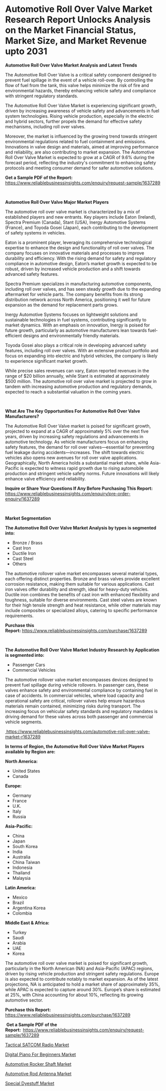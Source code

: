<p><h1>Automotive Roll Over Valve Market Research Report Unlocks Analysis on the Market Financial Status, Market Size, and Market Revenue upto 2031</h1></p><p><strong>Automotive Roll Over Valve Market Analysis and Latest Trends</strong></p>
<p><p>The Automotive Roll Over Valve is a critical safety component designed to prevent fuel spillage in the event of a vehicle roll-over. By controlling the flow of fuel from the tank, this valve helps minimize the risk of fire and environmental hazards, thereby enhancing vehicle safety and compliance with stringent regulatory standards. </p><p>The Automotive Roll Over Valve Market is experiencing significant growth, driven by increasing awareness of vehicle safety and advancements in fuel system technologies. Rising vehicle production, especially in the electric and hybrid sectors, further propels the demand for effective safety mechanisms, including roll over valves. </p><p>Moreover, the market is influenced by the growing trend towards stringent environmental regulations related to fuel containment and emissions. Innovations in valve design and materials, aimed at improving performance and reliability, are also contributing to market expansion. The Automotive Roll Over Valve Market is expected to grow at a CAGR of 9.6% during the forecast period, reflecting the industry's commitment to enhancing safety protocols and meeting consumer demand for safer automotive solutions.</p></p>
<p><strong>Get a Sample PDF of the Report:&nbsp;</strong> <a href="https://www.reliablebusinessinsights.com/enquiry/request-sample/1637289">https://www.reliablebusinessinsights.com/enquiry/request-sample/1637289</a></p>
<p>&nbsp;</p>
<p><strong>Automotive Roll Over Valve Major Market Players</strong></p>
<p><p>The automotive roll over valve market is characterized by a mix of established players and new entrants. Key players include Eaton (Ireland), Spectra Premium (Canada), Stant (USA), Inergy Automotive Systems (France), and Toyoda Gosei (Japan), each contributing to the development of safety systems in vehicles.</p><p>Eaton is a prominent player, leveraging its comprehensive technological expertise to enhance the design and functionality of roll over valves. The company focuses on innovative materials and processes to improve durability and efficiency. With the rising demand for safety and regulatory compliance in automotive design, Eaton’s market growth is expected to be robust, driven by increased vehicle production and a shift towards advanced safety features.</p><p>Spectra Premium specializes in manufacturing automotive components, including roll over valves, and has seen steady growth due to the expanding aftermarket for vehicle parts. The company benefits from its strong distribution network across North America, positioning it well for future expansion as the demand for replacement parts grows.</p><p>Inergy Automotive Systems focuses on lightweight solutions and sustainable technologies in fuel systems, contributing significantly to market dynamics. With an emphasis on innovation, Inergy is poised for future growth, particularly as automotive manufacturers lean towards fuel-efficient designs and environmentally friendly materials.</p><p>Toyoda Gosei also plays a critical role in developing advanced safety features, including roll over valves. With an extensive product portfolio and focus on expanding into electric and hybrid vehicles, the company is likely to experience significant market growth.</p><p>While precise sales revenues can vary, Eaton reported revenues in the range of $20 billion annually, while Stant is estimated at approximately $500 million. The automotive roll over valve market is projected to grow in tandem with increasing automotive production and regulatory demands, expected to reach a substantial valuation in the coming years.</p></p>
<p>&nbsp;</p>
<p><strong>What Are The Key Opportunities For Automotive Roll Over Valve Manufacturers?</strong></p>
<p><p>The Automotive Roll Over Valve market is poised for significant growth, projected to expand at a CAGR of approximately 5% over the next five years, driven by increasing safety regulations and advancements in automotive technology. As vehicle manufacturers focus on enhancing safety features, the demand for roll over valves—essential for preventing fuel leakage during accidents—increases. The shift towards electric vehicles also opens new avenues for roll over valve applications. Geographically, North America holds a substantial market share, while Asia-Pacific is expected to witness rapid growth due to rising automobile production and stringent vehicle safety norms. Future innovations will likely enhance valve efficiency and reliability.</p></p>
<p><strong>Inquire or Share Your Questions If Any Before Purchasing This Report:</strong> <a href="https://www.reliablebusinessinsights.com/enquiry/pre-order-enquiry/1637289">https://www.reliablebusinessinsights.com/enquiry/pre-order-enquiry/1637289</a></p>
<p>&nbsp;</p>
<p><strong>Market Segmentation</strong></p>
<p><strong>The Automotive Roll Over Valve Market Analysis by types is segmented into:</strong></p>
<p><ul><li>Bronze / Brass</li><li>Cast Iron</li><li>Ductile Iron</li><li>Cast Steel</li><li>Others</li></ul></p>
<p><p>The automotive rollover valve market encompasses several material types, each offering distinct properties. Bronze and brass valves provide excellent corrosion resistance, making them suitable for various applications. Cast iron valves offer durability and strength, ideal for heavy-duty vehicles. Ductile iron combines the benefits of cast iron with enhanced flexibility and toughness, suitable for diverse environments. Cast steel valves are known for their high tensile strength and heat resistance, while other materials may include composites or specialized alloys, catering to specific performance requirements.</p></p>
<p><strong>Purchase this Report:&nbsp;</strong><a href="https://www.reliablebusinessinsights.com/purchase/1637289">https://www.reliablebusinessinsights.com/purchase/1637289</a></p>
<p>&nbsp;</p>
<p><strong>The Automotive Roll Over Valve Market Industry Research by Application is segmented into:</strong></p>
<p><ul><li>Passenger Cars</li><li>Commercial Vehicles</li></ul></p>
<p><p>The automotive rollover valve market encompasses devices designed to prevent fuel spillage during vehicle rollovers. In passenger cars, these valves enhance safety and environmental compliance by containing fuel in case of accidents. In commercial vehicles, where load capacity and operational safety are critical, rollover valves help ensure hazardous materials remain contained, minimizing risks during transport. The increasing focus on vehicular safety standards and regulatory mandates is driving demand for these valves across both passenger and commercial vehicle segments.</p></p>
<p><a href="https://www.reliablebusinessinsights.com/automotive-roll-over-valve-market-r1637289">&nbsp;https://www.reliablebusinessinsights.com/automotive-roll-over-valve-market-r1637289</a></p>
<p><strong>In terms of Region, the Automotive Roll Over Valve Market Players available by Region are:</strong></p>
<p>
    <p> <strong> North America: </strong>
        <ul>
            <li>United States</li>
            <li>Canada</li>
        </ul>
        </p> 
    <p> <strong> Europe: </strong>
        <ul>
            <li>Germany</li>
            <li>France</li>
            <li>U.K.</li>
            <li>Italy</li>
            <li>Russia</li>
        </ul>
        </p> 
    <p> <strong> Asia-Pacific: </strong>
        <ul>
            <li>China</li>
            <li>Japan</li>
            <li>South Korea</li>
            <li>India</li>
            <li>Australia</li>
            <li>China Taiwan</li>
            <li>Indonesia</li>
            <li>Thailand</li>
            <li>Malaysia</li>
        </ul>
        </p> 
    <p> <strong> Latin America: </strong>
        <ul>
            <li>Mexico</li>
            <li>Brazil</li>
            <li>Argentina Korea</li>
            <li>Colombia</li>
        </ul>
        </p> 
    <p> <strong> Middle East & Africa: </strong>
        <ul>
            <li>Turkey</li>
            <li>Saudi</li>
            <li>Arabia</li>
            <li>UAE</li>
            <li>Korea</li>
        </ul>
    </p>
    </p>
<p><p>The automotive roll over valve market is poised for significant growth, particularly in the North American (NA) and Asia-Pacific (APAC) regions, driven by rising vehicle production and stringent safety regulations. Europe is also expected to contribute notably to market expansion. As of the latest projections, NA is anticipated to hold a market share of approximately 35%, while APAC is expected to capture around 30%. Europe’s share is estimated at 25%, with China accounting for about 10%, reflecting its growing automotive sector.</p></p>
<p><strong>Purchase this Report: </strong><a href="https://www.reliablebusinessinsights.com/purchase/1637289">https://www.reliablebusinessinsights.com/purchase/1637289</a></p>
<p>&nbsp;<strong>Get a Sample PDF of the Report:&nbsp;&nbsp;</strong><a href="https://www.reliablebusinessinsights.com/enquiry/request-sample/1637289">https://www.reliablebusinessinsights.com/enquiry/request-sample/1637289</a></p>
<p><strong></strong></p>
<p><p><a href="https://www.linkedin.com/pulse/strategic-roadmap-success-global-tactical-satcom-radio-market-x74bf?trackingId=%2BtF4%2FZmsT3evD690sIjEvg%3D%3D">Tactical SATCOM Radio Market</a></p><p><a href="https://issuu.com/reportprime-2/docs/digital-piano-for-beginners-market-_d84783e65a8ae3">Digital Piano For Beginners Market</a></p><p><a href="https://github.com/MonroeBullock54/Market-Research-Report-List-1/blob/main/automotive-rocker-shaft-market.md">Automotive Rocker Shaft Market</a></p><p><a href="https://github.com/MegiBogdani1953/Market-Research-Report-List-1/blob/main/automotive-rod-antenna-market.md">Automotive Rod Antenna Market</a></p><p><a href="https://medium.com/@naodanhluon8/future-ready-strategic-insights-into-the-global-special-dyestuff-market-2024-2031-f069e301eddd?postPublishedType=repub">Special Dyestuff Market</a></p></p>